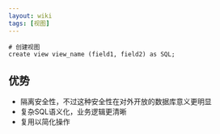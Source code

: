 ```yaml
---
layout: wiki
tags: [视图]
---
```


```shell
# 创建视图
create view view_name (field1, field2) as SQL;
```

## 优势

* 隔离安全性，不过这种安全性在对外开放的数据库意义更明显
* 复杂SQL语义化，业务逻辑更清晰
* 复用以简化操作